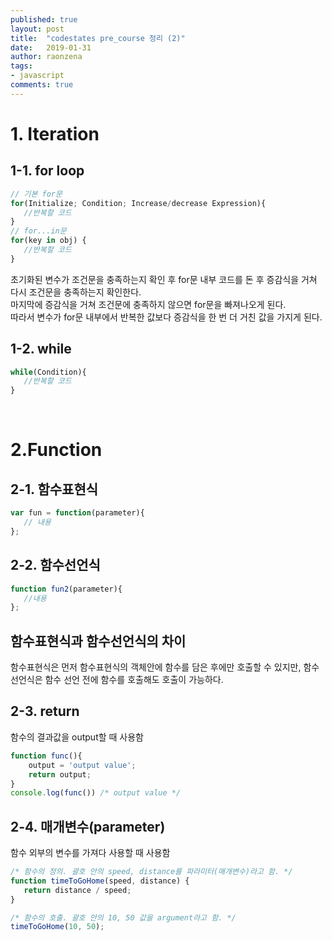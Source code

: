 ```yaml
---
published: true
layout: post
title:  "codestates pre_course 정리 (2)"
date:   2019-01-31
author: raonzena 
tags:
- javascript
comments: true
---
```


# 1. Iteration #
## 1-1. for loop ##
~~~javascript
// 기본 for문
for(Initialize; Condition; Increase/decrease Expression){
   //반복할 코드
}
// for...in문
for(key in obj) {
   //반복할 코드
}
~~~
초기화된 변수가 조건문을 충족하는지 확인 후 for문 내부 코드를 돈 후 증감식을 거쳐 다시 조건문을 충족하는지 확인한다.  
마지막에 증감식을 거쳐 조건문에 충족하지 않으면 for문을 빠져나오게 된다.  
따라서 변수가 for문 내부에서 반복한 값보다 증감식을 한 번 더 거친 값을 가지게 된다.  

## 1-2. while ##
~~~javascript
while(Condition){
   //반복할 코드
}
~~~  

<br/>

# 2.Function #
## 2-1. 함수표현식 ##
~~~javascript
var fun = function(parameter){
   // 내용
};
~~~  

## 2-2. 함수선언식 ##
~~~javascript
function fun2(parameter){
   //내용
};
~~~  
	 
## **함수표현식과 함수선언식의 차이** ##

함수표현식은 먼저 함수표현식의 객체안에 함수를 담은 후에만 호출할 수 있지만, 함수선언식은 함수 선언 전에 함수를 호출해도 호출이 가능하다.

## 2-3. return ##
함수의 결과값을 output할 때 사용함  
~~~javascript
function func(){
	output = 'output value';
	return output;
}
console.log(func()) /* output value */
~~~

## 2-4. 매개변수(parameter) ##
함수 외부의 변수를 가져다 사용할 때 사용함
~~~javascript 
/* 함수의 정의. 괄호 안의 speed, distance를 파라미터(매개변수)라고 함. */
function timeToGoHome(speed, distance) {  
   return distance / speed;
}

/* 함수의 호출. 괄호 안의 10, 50 값을 argument라고 함. */
timeToGoHome(10, 50);   
~~~

